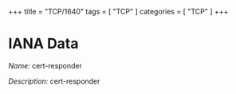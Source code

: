 +++
title = "TCP/1640"
tags = [ "TCP" ]
categories = [ "TCP" ]
+++

# IANA Data

_Name:_ cert-responder

_Description:_ cert-responder

